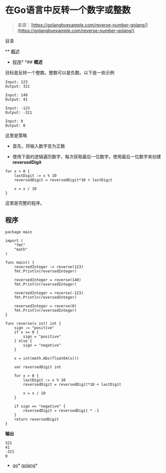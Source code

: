 <!--yml

分类：未分类

日期：2024-10-13 06:42:10

-->

# 在Go语言中反转一个数字或整数

> 来源：[https://golangbyexample.com/reverse-number-golang/](https://golangbyexample.com/reverse-number-golang/)

目录

**   [概述](#Overview "Overview")

+   [程序](#Program "Program")*  *## **概述**

目标是反转一个整数。整数可以是负数。以下是一些示例

```
Input: 123
Output: 321

Input: 140
Output: 41

Input: -123
Output: -321

Input: 0
Output: 0
```

这里是策略

+   首先，将输入数字变为正数

+   使用下面的逻辑遍历数字，每次获取最后一位数字。使用最后一位数字来创建**reversedDigit**

```
for x > 0 {
	lastDigit := x % 10
	reversedDigit = reversedDigit*10 + lastDigit

	x = x / 10
}
```

这里是完整的程序。

## **程序**

```
package main

import (
	"fmt"
	"math"
)

func main() {
	reversedInteger := reverse(123)
	fmt.Println(reversedInteger)

	reversedInteger = reverse(140)
	fmt.Println(reversedInteger)

	reversedInteger = reverse(-123)
	fmt.Println(reversedInteger)

	reversedInteger = reverse(0)
	fmt.Println(reversedInteger)
}

func reverse(x int) int {
	sign := "positive"
	if x >= 0 {
		sign = "positive"
	} else {
		sign = "negative"
	}

	x = int(math.Abs(float64(x)))

	var reversedDigit int

	for x > 0 {
		lastDigit := x % 10
		reversedDigit = reversedDigit*10 + lastDigit

		x = x / 10
	}

	if sign == "negative" {
		reversedDigit = reversedDigit * -1
	}
	return reversedDigit
}
```

**输出**

```
321
41
-321
0
```

+   [go](https://golangbyexample.com/tag/go/)*   [golang](https://golangbyexample.com/tag/golang/)*
